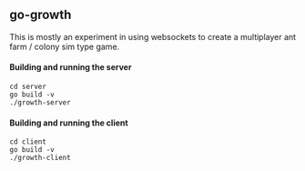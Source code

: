 ## go-growth
This is mostly an experiment in using websockets to create a multiplayer ant farm / colony sim type game.

#### Building and running the server
```
cd server
go build -v
./growth-server
```

#### Building and running the client
```
cd client
go build -v
./growth-client
```
